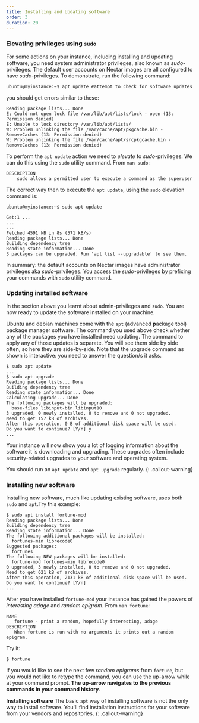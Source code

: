 ```yaml
---
title: Installing and Updating software
order: 3
duration: 20
---
```


### Elevating privileges using `sudo`

For some actions on your instance, including installing and updating software, you need system administrator privileges, also known as *sudo*-privileges. The default user accounts on Nectar images are all configured to have *sudo*-privileges. To demonstrate, run the following command:

```
ubuntu@myinstance:~$ apt update #attempt to check for software updates
```

you should get errors similar to these:
```
Reading package lists... Done
E: Could not open lock file /var/lib/apt/lists/lock - open (13: Permission denied)
E: Unable to lock directory /var/lib/apt/lists/
W: Problem unlinking the file /var/cache/apt/pkgcache.bin - RemoveCaches (13: Permission denied)
W: Problem unlinking the file /var/cache/apt/srcpkgcache.bin - RemoveCaches (13: Permission denied)
```

To perform the `apt update` action we need to *elevate* to *sudo*-privileges. We can do this using the `sudo` utility command. From `man sudo`:
```
DESCRIPTION
	sudo allows a permitted user to execute a command as the superuser
```

The correct way then to execute the `apt update`, using the `sudo` elevation command is:
```
ubuntu@myinstance:~$ sudo apt update

Get:1 ...
...
...
Fetched 4591 kB in 8s (571 kB/s)
Reading package lists... Done
Building dependency tree
Reading state information... Done
3 packages can be upgraded. Run 'apt list --upgradable' to see them.
```

In summary: the default accounts on Nectar images have administrator privileges aka *sudo*-privileges. You access the *sudo*-privileges by prefixing your commands with `sudo` utility command.

### Updating installed software

In the section above you learnt about admin-privileges and `sudo`. You are now ready to update the software installed on your machine.

Ubuntu and debian machines come with the `apt` (**a**dvanced **p**ackage **t**ool) package manager software. The command you used above check whether any of the packages you have installed need updating. The command to apply any of those updates is separate. You will see them side by side often, so here they are side-by-side. Note that the upgrade command as shown is interactive: you need to answer the question/s it asks.
```
$ sudo apt update
...
$ sudo apt upgrade
Reading package lists... Done
Building dependency tree
Reading state information... Done
Calculating upgrade... Done
The following packages will be upgraded:
  base-files libinput-bin libinput10
3 upgraded, 0 newly installed, 0 to remove and 0 not upgraded.
Need to get 157 kB of archives.
After this operation, 0 B of additional disk space will be used.
Do you want to continue? [Y/n] y
...
```

Your instance will now show you a lot of logging information about the software it is downloading and upgrading. These upgrades often include security-related upgrades to your software and operating system.

You should run an `apt update` and `apt upgrade` regularly.
{: .callout-warning}

### Installing new software

Installing new software, much like updating existing software, uses both `sudo` and `apt`.Try this example:
```
$ sudo apt install fortune-mod
Reading package lists... Done
Building dependency tree
Reading state information... Done
The following additional packages will be installed:
  fortunes-min librecode0
Suggested packages:
  fortunes
The following NEW packages will be installed:
  fortune-mod fortunes-min librecode0
0 upgraded, 3 newly installed, 0 to remove and 0 not upgraded.
Need to get 621 kB of archives.
After this operation, 2131 kB of additional disk space will be used.
Do you want to continue? [Y/n]
...
```

After you have installed `fortune-mod` your instance has gained the powers of *interesting adage* and *random epigram*.
From `man fortune`:
```
NAME
   fortune - print a random, hopefully interesting, adage
DESCRIPTION
   When fortune is run with no arguments it prints out a random epigram.
```

Try it:
```
$ fortune
```

If you would like to see the next few *random epigrams* from `fortune`, but you would not like to retype the command, you can use the up-arrow while at your command prompt. **The up-arrow navigates to the previous commands in your command history**.

**Installing software**
The basic `apt` way of installing software is not the only way to install software. You'll find installation instructions for your software from your vendors and repositories.
{: .callout-warning}
